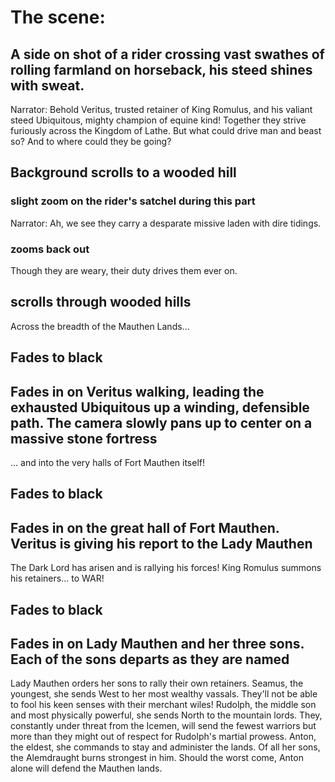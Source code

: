 # The scene:
## A side on shot of a rider crossing vast swathes of rolling farmland on horseback, his steed shines with sweat. 
Narrator: Behold Veritus, trusted retainer of King Romulus, and his valiant steed Ubiquitous, mighty champion of equine kind!  Together they strive furiously across the Kingdom of Lathe. But what could drive man and beast so?  And to where could they be going? 
## Background scrolls to a wooded hill 
### slight zoom on the rider's satchel during this part
Narrator: Ah, we see they carry a desparate missive laden with dire tidings.  
### zooms back out
Though they are weary, their duty drives them ever on. 
## scrolls through wooded hills
Across the breadth of the Mauthen Lands... 
## Fades to black
## Fades in on Veritus walking, leading the exhausted Ubiquitous up a winding, defensible path.  The camera slowly pans up to center on a massive stone fortress
... and into the very halls of Fort Mauthen itself!

## Fades to black
## Fades in on the great hall of Fort Mauthen.  Veritus is giving his report to the Lady Mauthen
The Dark Lord has arisen and is rallying his forces! King Romulus summons his retainers... to WAR!
## Fades to black
## Fades in on Lady Mauthen and her three sons.  Each of the sons departs as they are named
Lady Mauthen orders her sons to rally their own retainers.  Seamus, the youngest, she sends West to her most wealthy vassals. They'll not be able to fool his keen senses with their merchant wiles!  Rudolph, the middle son and most physically powerful, she sends North to the mountain lords.  They, constantly under threat from the Icemen, will send the fewest warriors but more than they might out of respect for Rudolph's martial prowess. Anton, the eldest, she commands to stay and administer the lands.  Of all her sons, the Alemdraught burns strongest in him. Should the worst come, Anton alone will defend the Mauthen lands.
